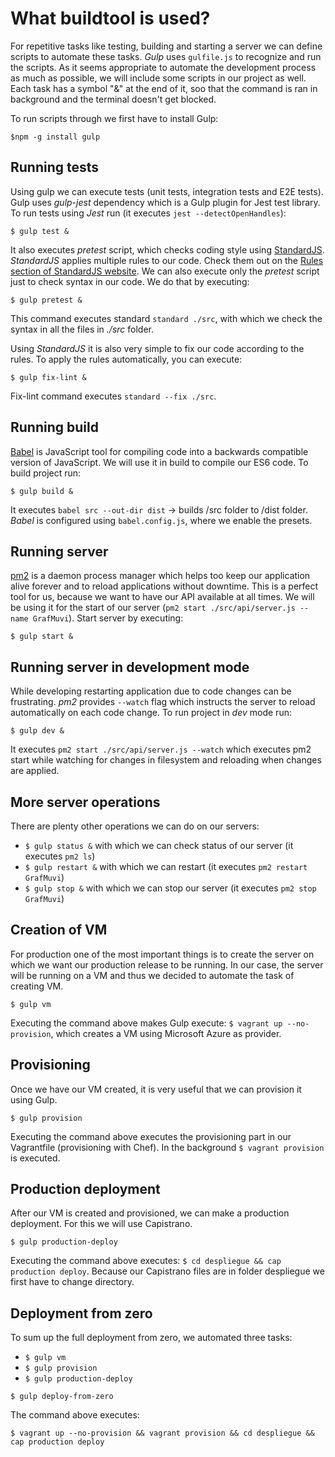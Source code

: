 # What buildtool is used?

For repetitive tasks like testing, building and starting a server we can define scripts to automate these tasks. _Gulp_ uses `gulfile.js` to recognize and run the scripts. As it seems appropriate to automate the development process as much as possible, we will include some scripts in our project as well. Each task has a symbol "&" at the end of it, soo that the command is ran in background and the terminal doesn't get blocked.

To run scripts through we first have to install Gulp:

```text
$npm -g install gulp
```

## Running tests

Using gulp we can execute tests \(unit tests, integration tests and E2E tests\). Gulp uses _gulp-jest_ dependency which is a Gulp plugin for Jest test library. To run tests using _Jest_ run \(it executes `jest --detectOpenHandles`\):

```text
$ gulp test &
```

It also executes _pretest_ script, which checks coding style using [StandardJS](https://standardjs.com/). _StandardJS_ applies multiple rules to our code. Check them out on the [Rules section of StandardJS website](https://standardjs.com/rules.html). We can also execute only the _pretest_ script just to check syntax in our code. We do that by executing:

```text
$ gulp pretest &
```

This command executes standard `standard ./src`, with which we check the syntax in all the files in _./src_ folder.

Using _StandardJS_ it is also very simple to fix our code according to the rules. To apply the rules automatically, you can execute:

```text
$ gulp fix-lint &
```

Fix-lint command executes `standard --fix ./src`.

## Running build

[Babel](https://babeljs.io/) is JavaScript tool for compiling code into a backwards compatible version of JavaScript. We will use it in build to compile our ES6 code. To build project run:

```text
$ gulp build &
```

It executes `babel src --out-dir dist` -&gt; builds /src folder to /dist folder. _Babel_ is configured using `babel.config.js`, where we enable the presets.

## Running server

[pm2](https://pm2.keymetrics.io/) is a daemon process manager which helps too keep our application alive forever and to reload applications without downtime. This is a perfect tool for us, because we want to have our API available at all times. We will be using it for the start of our server \(`pm2 start ./src/api/server.js --name GrafMuvi`\). Start server by executing:

```text
$ gulp start &
```

## Running server in development mode

While developing restarting application due to code changes can be frustrating. _pm2_ provides `--watch` flag which instructs the server to reload automatically on each code change. To run project in _dev_ mode run:

```text
$ gulp dev &
```

It executes `pm2 start ./src/api/server.js --watch` which executes pm2 start while watching for changes in filesystem and reloading when changes are applied.

## More server operations

There are plenty other operations we can do on our servers:

* `$ gulp status &` with which we can check status of our server \(it executes `pm2 ls`\)
* `$ gulp restart &` with which we can restart \(it executes `pm2 restart GrafMuvi`\)
* `$ gulp stop &` with which we can stop our server \(it executes `pm2 stop GrafMuvi`\)

## Creation of VM

For production one of the most important things is to create the server on which we want our production release to be running. In our case, the server will be running on a VM and thus we decided to automate the task of creating VM.

```text
$ gulp vm
```

Executing the command above makes Gulp execute: `$ vagrant up --no-provision`, which creates a VM using Microsoft Azure as provider.

## Provisioning

Once we have our VM created, it is very useful that we can provision it using Gulp. 

```text
$ gulp provision
```

Executing the command above executes the provisioning part in our Vagrantfile \(provisioning with Chef\). In the background `$ vagrant provision` is executed.

## Production deployment

After our VM is created and provisioned, we can make a production deployment. For this we will use Capistrano.

```text
$ gulp production-deploy
```

Executing the command above executes: `$ cd despliegue && cap production deploy`. Because our Capistrano files are in folder despliegue we first have to change directory.

## Deployment from zero

To sum up the full deployment from zero, we automated three tasks:

* `$ gulp vm`
* `$ gulp provision`
* `$ gulp production-deploy`

```text
$ gulp deploy-from-zero
```

The command above executes: 

`$ vagrant up --no-provision && vagrant provision && cd despliegue && cap production deploy`






